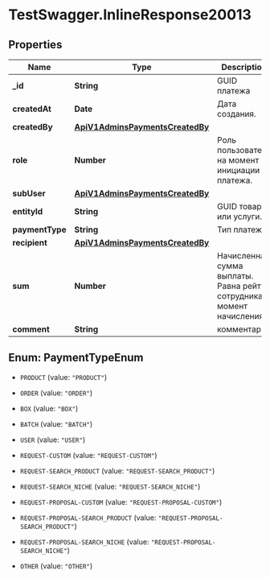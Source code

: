 # TestSwagger.InlineResponse20013

## Properties

Name | Type | Description | Notes
------------ | ------------- | ------------- | -------------
**_id** | **String** | GUID платежа | [optional] 
**createdAt** | **Date** | Дата создания. | [optional] 
**createdBy** | [**ApiV1AdminsPaymentsCreatedBy**](ApiV1AdminsPaymentsCreatedBy.md) |  | [optional] 
**role** | **Number** | Роль пользователя на момент инициации платежа. | [optional] 
**subUser** | [**ApiV1AdminsPaymentsCreatedBy**](ApiV1AdminsPaymentsCreatedBy.md) |  | [optional] 
**entityId** | **String** | GUID товара или услуги. | [optional] 
**paymentType** | **String** | Тип платежа | [optional] 
**recipient** | [**ApiV1AdminsPaymentsCreatedBy**](ApiV1AdminsPaymentsCreatedBy.md) |  | [optional] 
**sum** | **Number** | Начисленная сумма выплаты. Равна рейту сотрудника в момент начисления. | [optional] 
**comment** | **String** | комментарий | [optional] 



## Enum: PaymentTypeEnum


* `PRODUCT` (value: `"PRODUCT"`)

* `ORDER` (value: `"ORDER"`)

* `BOX` (value: `"BOX"`)

* `BATCH` (value: `"BATCH"`)

* `USER` (value: `"USER"`)

* `REQUEST-CUSTOM` (value: `"REQUEST-CUSTOM"`)

* `REQUEST-SEARCH_PRODUCT` (value: `"REQUEST-SEARCH_PRODUCT"`)

* `REQUEST-SEARCH_NICHE` (value: `"REQUEST-SEARCH_NICHE"`)

* `REQUEST-PROPOSAL-CUSTOM` (value: `"REQUEST-PROPOSAL-CUSTOM"`)

* `REQUEST-PROPOSAL-SEARCH_PRODUCT` (value: `"REQUEST-PROPOSAL-SEARCH_PRODUCT"`)

* `REQUEST-PROPOSAL-SEARCH_NICHE` (value: `"REQUEST-PROPOSAL-SEARCH_NICHE"`)

* `OTHER` (value: `"OTHER"`)




